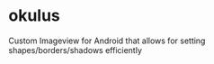 okulus
======

Custom Imageview for Android that allows for setting shapes/borders/shadows efficiently
